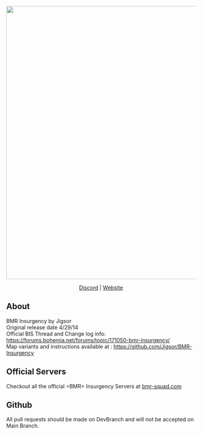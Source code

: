 <div>
<p  align="center">
    <img src="http://i.imgur.com/kx8f8qt.png" width="728">
</p>
<p align="center">
    <a href="http://discord.bmr-squad.com">Discord</a> | <a href="https://bmr-squad.com">Website</a> 
</p>
</div>

## About
BMR Insurgency by Jigsor <br>
Original release date 4/29/14 
<br>
Official BIS Thread and Change log info:
<a href="https://forums.bohemia.net/forums/topic/171050-bmr-insurgency/">https://forums.bohemia.net/forums/topic/171050-bmr-insurgency/</a>
<br>
Map variants and instructions available at : https://github.com/Jigsor/BMR-Insurgency
## Official Servers 
Checkout all the official =BMR= Insurgency Servers at <a href="https://bmr-squad.com">bmr-squad.com</a>
## Github
All pull requests should be made on DevBranch and will not be accepted on Main Branch.
